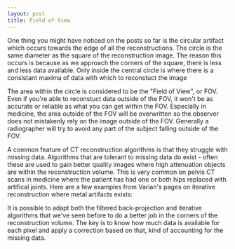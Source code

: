 ```yaml
---
layout: post
title: Field of View
---
```

One thing you might have noticed on the posts so far is the circular artifact which occurs towards the edge of all the reconstructions. The circle is the same diameter as the square of the reconstruction image. The reason this occurs is because as we approach the corners of the square, there is less and less data available. Only inside the central circle is where there is a consistant maxima of data with which to reconstuct the image<!--more-->

The area within the circle is considered to be the "Field of View", or FOV. Even if you're able to reconstuct data outside of the FOV, it won't be as accurate or reliable as what you can get within the FOV. Especially in medicine, the area outside of the FOV will be overwritten so the observer does not mistakenly rely on the image outside of the FOV. Generally a radiographer will try to avoid any part of the subject falling outside of the FOV.

A common feature of CT reconstruction algorithms is that they struggle with missing data. Algorithms that are tolerant to missing data do exist - often these are used to gain better quality images where high attenuation objects are within the reconstruction volume. This is very common on pelvis CT scans in medicine where the patient has had one or both hips replaced with artifical joints. Here are a few examples from Varian's pages on iterative reconstruction where metal artifacts exists:

It is possible to adapt both the filtered back-projection and iterative algorithms that we've seen before to do a better job in the corners of the reconstruction volume. The key is to know how much data is available for each pixel and apply a correction based on that, kind of accounting for the missing data.



[FBP]: https://catblo.gs/images/intro_FBP.png "Filtered Back-projection reconstruction"
[Phantom]: https://catblo.gs/images/intro_phantom.png "Original mathematical phantom"
[220th]: https://catblo.gs/images/iterative_220.png "220th Iteration"